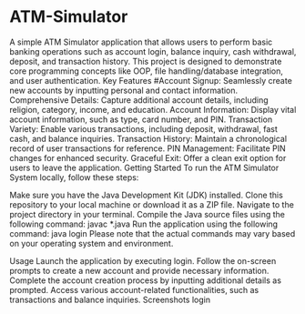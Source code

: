 # ATM-Simulator
A simple ATM Simulator application that allows users to perform basic banking operations such as account login, balance inquiry, cash withdrawal, deposit, and transaction history. This project is designed to demonstrate core programming concepts like OOP, file handling/database integration, and user authentication.
Key Features
#Account Signup: Seamlessly create new accounts by inputting personal and contact information.
Comprehensive Details: Capture additional account details, including religion, category, income, and education.
Account Information: Display vital account information, such as type, card number, and PIN.
Transaction Variety: Enable various transactions, including deposit, withdrawal, fast cash, and balance inquiries.
Transaction History: Maintain a chronological record of user transactions for reference.
PIN Management: Facilitate PIN changes for enhanced security.
Graceful Exit: Offer a clean exit option for users to leave the application.
Getting Started
To run the ATM Simulator System locally, follow these steps:

Make sure you have the Java Development Kit (JDK) installed.
Clone this repository to your local machine or download it as a ZIP file.
Navigate to the project directory in your terminal.
Compile the Java source files using the following command:
javac *.java
Run the application using the following command:
java login
Please note that the actual commands may vary based on your operating system and environment.

Usage
Launch the application by executing login.
Follow the on-screen prompts to create a new account and provide necessary information.
Complete the account creation process by inputting additional details as prompted.
Access various account-related functionalities, such as transactions and balance inquiries.
Screenshots
login 
